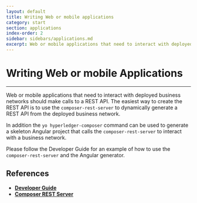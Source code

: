 ```yaml
---
layout: default
title: Writing Web or mobile applications
category: start
section: applications
index-order: 2
sidebar: sidebars/applications.md
excerpt: Web or mobile applications that need to interact with deployed business networks should make calls to a REST API. The easiest way to create the REST API is to use the `composer-rest-server` to [**dynamically generate a REST API from the deployed business network**](./web.html).
---
```


# Writing Web or mobile Applications

---

Web or mobile applications that need to interact with deployed business networks should make calls to a REST API. The easiest way to create the REST API is to use the `composer-rest-server` to dynamically generate a REST API from the deployed business network.

In addition the `yo hyperledger-composer` command can be used to generate a skeleton Angular project that calls the `composer-rest-server` to interact with a business network.

Please follow the Developer Guide for an example of how to use the `composer-rest-server` and the Angular generator.

## References

* [**Developer Guide**](../tutorials/developer-guide.html)
* [**Composer REST Server**](../integrating/getting-started-rest-api.html)
